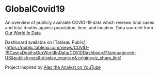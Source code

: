 # GlobalCovid19
An overview of publicly available COVID-19 data which reviews total cases and total deaths against population, time, and location.
Data sourced from [Our World In Data](https://ourworldindata.org/covid-deaths)

Dashboard available on [Tableau Public]:(https://public.tableau.com/views/COVID-19CasesDeathsOurWorldInData/COVIDDashboard?:language=en-US&publish=yes&:display_count=n&:origin=viz_share_link)

Project inspired by [Alex the Analyst on YouTube](https://youtu.be/QILNlRvJlfQ)

